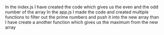 In the index.js I have created the code which gives us the even and the odd number of the array
In the app.js I made the code and created multiple functions to filter out the prime numbers and push it into the new array than I have create a another function which gives us the maximum from the new array